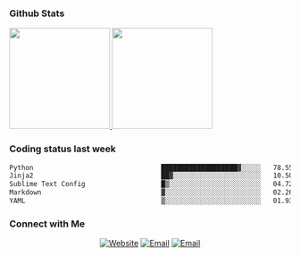 
### Github Stats

<a href="https://github.com/lileixuan">
  <img height="180em" src="https://github-readme-stats.vercel.app/api?username=lileixuan&theme=buefy&show_icons=true" />
  <img height="180em" src="https://github-readme-stats.vercel.app/api/top-langs/?username=lileixuan&theme=buefy&layout=compact" />
</a>

### Coding status last week 

<!--START_SECTION:waka-->

```txt
Python                                ███████████████████▓░░░░░   78.55 %
Jinja2                                ██▓░░░░░░░░░░░░░░░░░░░░░░   10.50 %
Sublime Text Config                   █▒░░░░░░░░░░░░░░░░░░░░░░░   04.72 %
Markdown                              ▓░░░░░░░░░░░░░░░░░░░░░░░░   02.26 %
YAML                                  ▒░░░░░░░░░░░░░░░░░░░░░░░░   01.93 %
```

<!--END_SECTION:waka-->

### Connect with Me 

<p align="center">
<a href="https://www.koomu.cn/"><img alt="Website" src="https://img.shields.io/badge/Website-www.koomu.cn-blue?style=flat-square&logo=google-chrome"></a>
<a href="mailto:lileixuan@gmail.com"><img alt="Email" src="https://img.shields.io/badge/Email-lileixuan@gmail.com-blue?style=flat-square&logo=gmail"></a>
<a href="https://www.koomu.cn/rss/"><img alt="Email" src="https://img.shields.io/badge/RSS-www.koomu.cn%2Frss%2F-blue?style=flat-square&logo=rss"></a>


</p>

